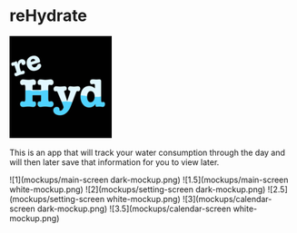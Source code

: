 # reHydrate 
![](/reHydrate/Assets.xcassets/AppIcon.appiconset/reHydrate%20180.png)

This is an app that will track your water consumption through the day and will then later save that information for you to view later.

![1](mockups/main-screen dark-mockup.png)
![1.5](mockups/main-screen white-mockup.png)
![2](mockups/setting-screen dark-mockup.png)
![2.5](mockups/setting-screen white-mockup.png)
![3](mockups/calendar-screen dark-mockup.png)
![3.5](mockups/calendar-screen white-mockup.png)
